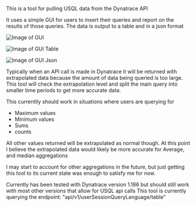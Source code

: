 This is a tool for pulling USQL data from the Dynatrace API

It uses a simple GUI for users to insert their queries and report on the results of those queries.
The data is output to a table and in a json format

![Image of GUI](https://i.imgur.com/5PGxXCW.png)



![Image of GUI Table](https://i.imgur.com/DUj8XCA.png)



![Image of GUI Json](https://i.imgur.com/s0kfmoM.png)

Typically when an API call is made in Dynatrace it will be returned with extrapolated data because the amount of data being queried is too large.
This tool will check the extrapolation level and split the main query into smaller time periods to get more accurate data.

This currentlly should work in situations where users are querying for
- Maximum values
- Minimum values
- Sums
- counts

All other values returned will be extrapolated as normal though. At this point I believe the extrapolated data would likely be more accurate for Average, and median aggregations

I may start to account for other aggregations in the future, but just getting this tool to its current state was enough to satisfy me for now.

Currently has been tested with Dynatrace version 1.186 but should still work with most other versions that allow for USQL api calls
This tool is currently querying the endpoint: "api/v1/userSessionQueryLanguage/table"